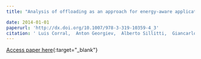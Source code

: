 ```yaml
---
title: "Analysis of offloading as an approach for energy-aware applications on Android OS: A case study on image processing"

date: 2014-01-01
paperurl: 'http://dx.doi.org/10.1007/978-3-319-10359-4_3'
citation: ' Luis Corral,  Anton Georgiev,  Alberto Sillitti,  Giancarlo Succi,  Tihomir Vachkov, &quot;Analysis of offloading as an approach for energy-aware applications on Android OS: A case study on image processing.&quot;, 2014.'
---
```

[Access paper here](http://dx.doi.org/10.1007/978-3-319-10359-4_3){:target="_blank"}
